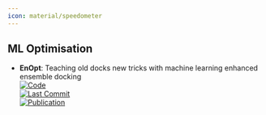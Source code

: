 ```yaml
---
icon: material/speedometer
---
```



## **ML Optimisation**
- **EnOpt**: Teaching old docks new tricks with machine learning enhanced ensemble docking  
	[![Code](https://img.shields.io/github/stars/durrantlab/EnOpt?style=for-the-badge&logo=github)](https://github.com/durrantlab/EnOpt)  
	[![Last Commit](https://img.shields.io/github/last-commit/durrantlab/EnOpt?style=for-the-badge&logo=github)](https://github.com/durrantlab/EnOpt)  
	[![Publication](https://img.shields.io/badge/Publication-Citations:0-blue?style=for-the-badge&logo=bookstack)](https://doi.org/10.1038/s41598-024-71699-3)  
